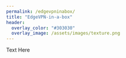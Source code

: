 ```yaml
---
permalink: /edgevpninabox/
title: "EdgeVPN-in-a-box"
header:
  overlay_color: "#303030"
  overlay_image: /assets/images/texture.png
---
```

Text Here
